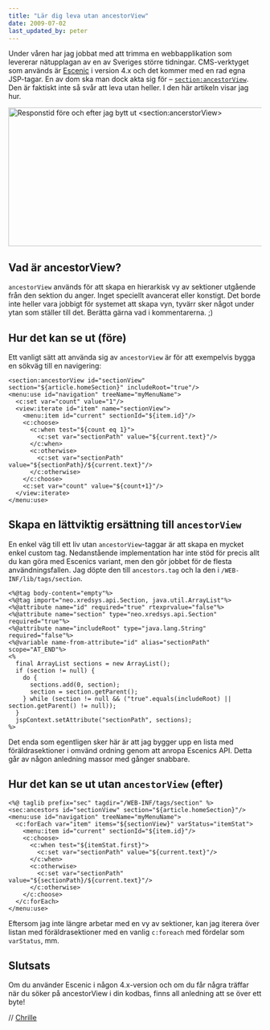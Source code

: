 ```yaml
---
title: "Lär dig leva utan ancestorView"
date: 2009-07-02
last_updated_by: peter
---
```

Under våren har jag jobbat med att trimma en webbapplikation som levererar nätupplagan av en av Sveriges större tidningar. CMS-verktyget som används är <a href="http://www.escenic.com">Escenic</a> i version 4.x och det kommer med en rad egna JSP-tagar. En av dom ska man dock akta sig för – <code><section:ancestorView></code>. Den är faktiskt inte så svår att leva utan heller. I den här artikeln visar jag hur.

<img class="size-full wp-image-256 " title="Responstid" src="https://athega.se/system/uploads/2009/07/response_time.jpg" alt="Responstid före och efter jag bytt ut <section:ancerstorView>" width="615" height="276" />

<h2>Vad är ancestorView?</h2>
<code>ancestorView</code> används för att skapa en hierarkisk vy av sektioner utgående från den sektion du anger. Inget speciellt avancerat eller konstigt. Det borde inte heller vara jobbigt för systemet att skapa vyn, tyvärr sker något under ytan som ställer till det. Berätta gärna vad i kommentarerna. ;)

<h2>Hur det kan se ut (före)</h2>
Ett vanligt sätt att använda sig av <code>ancestorView</code> är för att exempelvis bygga en sökväg till en navigering:

    <section:ancestorView id="sectionView" section="${article.homeSection}" includeRoot="true"/>
    <menu:use id="navigation" treeName="myMenuName">
      <c:set var="count" value="1"/>
      <view:iterate id="item" name="sectionView">
        <menu:item id="current" sectionId="${item.id}"/>
        <c:choose>
          <c:when test="${count eq 1}">
            <c:set var="sectionPath" value="${current.text}"/>
          </c:when>
          <c:otherwise>
            <c:set var="sectionPath" value="${sectionPath}/${current.text}"/>
          </c:otherwise>
        </c:choose>
        <c:set var="count" value="${count+1}"/>
      </view:iterate>
    </menu:use>

<h2>Skapa en lättviktig ersättning till <code>ancestorView</code></h2>
En enkel väg till ett liv utan <code>ancestorView</code>-taggar är att skapa en mycket enkel custom tag. Nedanstående implementation har inte stöd för precis allt du kan göra med Escenics variant, men den gör jobbet för de flesta användningsfallen. Jag döpte den till <code>ancestors.tag</code> och la den i <code>/WEB-INF/lib/tags/section</code>.

    <%@tag body-content="empty"%>
    <%@tag import="neo.xredsys.api.Section, java.util.ArrayList"%>
    <%@attribute name="id" required="true" rtexprvalue="false"%>
    <%@attribute name="section" type="neo.xredsys.api.Section" required="true"%>
    <%@attribute name="includeRoot" type="java.lang.String" required="false"%>
    <%@variable name-from-attribute="id" alias="sectionPath" scope="AT_END"%>
    <%
      final ArrayList sections = new ArrayList();
      if (section != null) {
        do {
          sections.add(0, section);
          section = section.getParent();
        } while (section != null && ("true".equals(includeRoot) || section.getParent() != null));
      }
      jspContext.setAttribute("sectionPath", sections);
    %>

Det enda som egentligen sker här är att jag bygger upp en lista med föräldrasektioner i omvänd ordning genom att anropa Escenics API. Detta går av någon anledning massor med gånger snabbare.

<h2>Hur det kan se ut utan <code>ancestorView</code> (efter)</h2>

    <%@ taglib prefix="sec" tagdir="/WEB-INF/tags/section" %>
    <sec:ancestors id="sectionView" section="${article.homeSection}"/>
    <menu:use id="navigation" treeName="myMenuName">
      <c:forEach var="item" items="${sectionView}" varStatus="itemStat">
        <menu:item id="current" sectionId="${item.id}"/>
        <c:choose>
          <c:when test="${itemStat.first}">
            <c:set var="sectionPath" value="${current.text}"/>
          </c:when>
          <c:otherwise>
            <c:set var="sectionPath" value="${sectionPath}/${current.text}"/>
          </c:otherwise>
        </c:choose>
      </c:forEach>
    </menu:use>

Eftersom jag inte längre arbetar med en vy av sektioner, kan jag iterera över listan med föräldrasektioner med en vanlig <code>c:foreach</code> med fördelar som <code>varStatus</code>, mm.

<h2>Slutsats</h2>
Om du använder Escenic i någon 4.x-version och om du får några träffar när du söker på ancestorView i din kodbas, finns all anledning att se över ett byte!

// [Chrille](/chrille)
